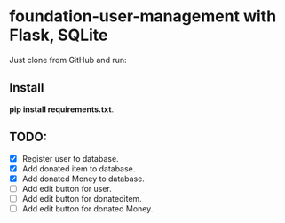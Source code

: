 # foundation-user-management with Flask, SQLite
Just clone from GitHub and run:
 
## Install

**pip install requirements.txt**.

## TODO:

- [x] Register user to database.
- [x] Add donated item to database.
- [x] Add donated Money to database.
- [ ] Add edit button for user.
- [ ] Add edit button for donateditem.
- [ ] Add edit button for donated Money.
